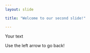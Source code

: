```yaml
---
layout: slide

title: "Welcome to our second slide!"

---
```


Your text

Use the left arrow to go back!
